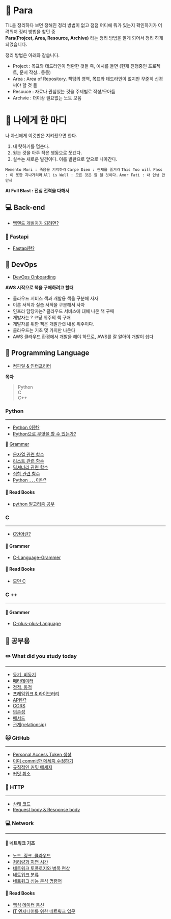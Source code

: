 # 🤔 Para

TIL을 정리하다 보면 정해진 정리 방법이 없고 점점 어디에 뭐가 있는지 확인하기가 어려워져 정리 방법을 찾던 중  
**Para(Projcet, Area, Resource, Archive)** 라는 정리 방법을 알게 되어서 정리 하게 되었습니다.

정리 방법은 아래와 같습니다.

- Project : 목표와 데드라인이 명환한 것들 즉, 예시를 들면 (현재 진행중인 프로젝트, 문서 작성.. 등등)
- Area : Area of Repository. 책임의 영역, 목표와 데드라인이 없지만 꾸준히 신경써야 할 것 들
- Resouce : 자료나 관심있는 것을 주제별로 작성/모아둠
- Archvie : 더이상 필요없는 노트 모음

# 💬 나에게 한 마디

나 자신에게 이것만은 지켜줬으면 한다.

1. 내 탓하기를 멈춘다.
2. 원는 것을 아주 작은 행동으로 쪼갠다.
3. 실수는 새로운 발견이다. 이를 발판으로 앞으로 나아간다.

`Memento Mori : 죽음을 기억하라`
`Carpe Diem : 현재를 즐겨라`
`This Too will Pass : 이 또한 지나가리라`
`All is Well : 모든 것은 잘 될 것이다.`
`Amor Fati : 내 인생 만만세`

**At Full Blast : 전심 전력을 다해서**

## 💻 Back-end

- <a href="https://github.com/ohyuchan123/Para_TIL/blob/master/Resource/Backend/%EB%B0%B1%EC%97%94%EB%93%9C%20%EA%B0%9C%EB%B0%9C%EC%9E%90%EA%B0%80%20%EB%90%98%EB%A0%A4%EB%A9%B4%3F.md#-%EB%B0%B1%EC%97%94%EB%93%9C-%EA%B0%9C%EB%B0%9C%EC%9E%90%EA%B0%80-%EB%90%98%EB%A0%A4%EB%A9%B4">백엔드 개발자가 되려면?</a>

### 🚄 Fastapi

- <a href="https://velog.io/@ohyuchan123/FastAPI%EB%9E%80-z5iuxwbf">Fastapi란?</a>

## 🚀 DevOps

- <a href="https://github.com/ohyuchan123/Para_TIL/tree/master/Resource/DevOps#-devops%EC%97%90-%EA%B4%80%ED%95%9C-%EA%B8%80%EC%9D%84-%EC%9E%91%EC%84%B1%ED%95%98%EC%97%AC-%EC%98%AC%EB%A6%BD%EB%8B%88%EB%8B%A4">DevOps Onboarding</a>

**AWS 시작으로 책을 구매하려고 할때**

- 클라우드 서비스 책과 개발용 책을 구분해 사자
- 이론 서적과 실습 서적을 구분해서 사자
- 인프라 담당자는? 클라우드 서비스에 대해 나온 책 구매
- 개발자는 ? 코딩 위주의 책 구매
- 개발자를 위한 책은 개발관련 내용 위주이다.
- 클라우드는 기초 몇 가지만 나온다
- AWS 클라우드 환경에서 개발을 해야 하므로, AWS를 잘 알아야 개발이 쉽다

## 📑 Programming Language

- <a href="https://github.com/ohyuchan123/C-Language-sytax-guide/blob/master/08-19/What%20I%20learned%20while%20studying.md#-%EC%BB%B4%ED%8C%8C%EC%9D%BC-%EC%96%B8%EC%96%B4--%EC%9D%B8%ED%84%B0%ED%94%84%EB%A6%AC%ED%84%B0-%EC%96%B8%EC%96%B4">컴파일 & 인터프리터</a>

**목차**

> Python  
> C  
> C++

### Python

---

- <a href="https://github.com/ohyuchan123/Para_TIL/blob/master/Archive/Python-Programin_Language/Python%20%EC%9D%B4%EB%9E%80%3F.md#python-%EC%9D%B4%EB%9E%80">Python 이란?</a>
- <a href="https://github.com/ohyuchan123/Para_TIL/blob/master/Archive/Python-Programin_Language/What%20you%20can%20do%20with%20python.md#what-you-can-do-with-python">Python으로 무엇을 할 수 있는가?</a>

📝 <a href="https://velog.io/@ohyuchan123/series/Python-Grammer">Grammer</a>

- <a href="https://github.com/ohyuchan123/Para_TIL/blob/master/Archive/Python-Programin_Language/Grammer/%EC%9E%90%EB%A3%8C%ED%98%95/python%20%EB%AC%B8%EC%9E%90%EC%97%B4%20%EA%B4%80%EB%A0%A8%20%ED%95%A8%EC%88%98.md#%EB%AC%B8%EC%9E%90%EC%97%B4-%EA%B4%80%EB%A0%A8-%ED%95%A8%EC%88%98%EB%93%A4">문자열 관련 함수</a>
- <a href="https://github.com/ohyuchan123/Para_TIL/blob/master/Archive/Python-Programin_Language/Grammer/%EC%9E%90%EB%A3%8C%ED%98%95/python%20%EB%A6%AC%EC%8A%A4%ED%8A%B8%20%EA%B4%80%EB%A0%A8%20%ED%95%A8%EC%88%98.md#%EB%A6%AC%EC%8A%A4%ED%8A%B8-%EA%B4%80%EB%A0%A8-%ED%95%A8%EC%88%98">리스트 관련 함수</a>
- <a href="https://github.com/ohyuchan123/Para_TIL/blob/master/Archive/Python-Programin_Language/Grammer/%EC%9E%90%EB%A3%8C%ED%98%95/python%20%EB%94%95%EC%85%94%EB%84%88%EB%A6%AC%20%EA%B4%80%EB%A0%A8%20%ED%95%A8%EC%88%98.md#-%EB%94%95%EC%85%94%EB%84%88%EB%A6%AC-%EA%B4%80%EB%A0%A8-%ED%95%A8%EC%88%98">딕셔너리 관련 함수</a>
- <a href="https://github.com/ohyuchan123/Para_TIL/blob/master/Archive/Python-Programin_Language/Grammer/%EC%9E%90%EB%A3%8C%ED%98%95/python%20%EC%A7%91%ED%95%A9%20%EA%B4%80%EB%A0%A8%20%ED%95%A8%EC%88%98.md#%EC%A7%91%ED%95%A9-%EC%9E%90%EB%A3%8C%ED%98%95-%EA%B4%80%EB%A0%A8-%ED%95%A8%EC%88%98">집합 관련 함수</a>
- <a href="https://github.com/ohyuchan123/Para_TIL/blob/master/Archive/Python-Programin_Language/Grammer/%60...%60.md#python%EC%97%90%EC%84%9C--">Python `...`이란?</a>

#### 📗 Read Books

- <a href="">python 알고리즘 공부</a>

### C

---

- <a href="https://github.com/ohyuchan123/Para_TIL/blob/master/Project/C/C%EC%96%B8%EC%96%B4%EB%9E%80%3F.md#c%EC%96%B8%EC%96%B4%EB%9E%80">C언어란?</a>

#### 📝 Grammer

- <a href = "https://github.com/ohyuchan123/C-Language-sytax-guide">C-Language-Grammer</a>

#### 📗 Read Books

- <a href="">모던 C</a>

### C ++

---

#### 📝 Grammer

- <a href="https://github.com/ohyuchan123/C_plus_plus_Language">C-plus-plus-Language</a>

## 📒 공부용

### ✏️ What did you study today

---

- <a href="https://github.com/ohyuchan123/Para_TIL/blob/master/Area/What%20did%20you%20study%20today/%EB%8F%99%EA%B8%B0%2C%20%EB%B9%84%EB%8F%99%EA%B8%B0.md#%EB%8F%99%EA%B8%B0-%EB%B9%84%EB%8F%99%EA%B8%B0-%EC%B2%98%EB%A6%AC">동기, 비동기</a>
- <a href="https://github.com/ohyuchan123/Para_TIL/blob/master/Area/What%20did%20you%20study%20today/%EB%A9%94%ED%83%80%EB%8D%B0%EC%9D%B4%ED%84%B0.md#metadata">메타데이터</a>
- <a href="https://github.com/ohyuchan123/Para_TIL/blob/master/Area/What%20did%20you%20study%20today/%EB%8F%99%EC%A0%81%20%EC%A0%95%EC%A0%81.md#%EC%A0%95%EC%A0%81-%EC%9B%B9%EA%B3%BC-%EB%8F%99%EC%A0%81-%EC%9B%B9%EC%9D%80-%EB%AC%B4%EC%97%87%EC%9D%B8%EA%B0%80">정적, 동적</a>
- <a href="https://github.com/ohyuchan123/Para_TIL/blob/master/Area/What%20did%20you%20study%20today/%ED%94%84%EB%A0%88%EC%9E%84%EC%9B%8C%ED%81%AC%20%26%20%EB%9D%BC%EC%9D%B4%EB%B8%8C%EB%9F%AC%EB%A6%AC.md#%ED%94%84%EB%A0%88%EC%9E%84%EC%9B%8C%ED%81%AC--%EB%9D%BC%EC%9D%B4%EB%B8%8C%EB%9F%AC%EB%A6%AC">프레임워크 & 라이브러리</a>
- <a href="https://github.com/go-payhere/Initial_FastAPI/pull/4#issuecomment-1668154460">API란?</a>
- <a href="https://github.com/ohyuchan123/Para_TIL/blob/master/Area/What%20did%20you%20study%20today/CORS.md#cors">CORS</a>
- <a href="https://github.com/ohyuchan123/Para_TIL/blob/master/Area/What%20did%20you%20study%20today/%EC%9D%98%EC%A1%B4%EC%84%B1.md#-%EC%9D%98%EC%A1%B4%EC%84%B1%EC%9D%B4%EB%9E%80">의존성</a>
- <a href="https://github.com/ohyuchan123/Para_TIL/blob/master/Area/What%20did%20you%20study%20today/%EB%A9%94%EC%84%9C%EB%93%9C.md#%EF%B8%8F-%EA%B0%9D%EC%B2%B4-%EC%A7%80%ED%96%A5-%ED%94%84%EB%A1%9C%EA%B7%B8%EB%9E%98%EB%B0%8D%EC%9D%98-%ED%95%84%EC%88%98-%EC%9A%94%EC%86%8C-%EB%A9%94%EC%84%9C%EB%93%9Cmethod">메서드</a>
- <a href="https://github.com/ohyuchan123/Para_TIL/blob/master/Area/What%20did%20you%20study%20today/relationship.md#relationship%EC%9D%B4%EB%9E%80">관계(relationsip)</a>

### 🐱 GitHub

---

- <a href="https://github.com/ohyuchan123/Para_TIL/blob/master/Resource/Github/token/Personal%20Access%20Token/Github%20%ED%86%A0%ED%81%B0%20%EC%83%9D%EC%84%B1.md#github-%ED%86%A0%ED%81%B0-%EC%83%9D%EC%84%B1">Personal Access Token 생성</a>
- <a href="https://github.com/ohyuchan123/Para_TIL/blob/master/Resource/Github/command/%5Bgit%5D%20%EC%9D%B4%EB%AF%B8%20commit%ED%95%9C%20%EB%A9%94%EC%84%B8%EC%A7%80%20%EC%88%98%EC%A0%95%ED%95%98%EA%B8%B0.md#git-%EC%9D%B4%EB%AF%B8-commit%ED%95%9C-%EB%A9%94%EC%84%B8%EC%A7%80-%EC%88%98%EC%A0%95%ED%95%98%EA%B8%B0">이미 commit한 메세지 수정하기</a>
- <a href="https://github.com/ohyuchan123/Para_TIL/blob/master/Resource/Github/commit/%EA%B7%9C%EC%B9%99%EC%A0%81%EC%9D%B8%20%EC%BB%A4%EB%B0%8B%20%EB%A9%94%EC%84%B8%EC%A7%80.md#%EA%B7%9C%EC%B9%99%EC%A0%81%EC%9D%B8-commit-%EB%A9%94%EC%84%B8%EC%A7%80">규칙적인 커밋 메세지</a>
- <a href="https://github.com/ohyuchan123/Para_TIL/blob/master/Resource/Github/commit/%EC%BB%A4%EB%B0%8B%20%EC%B7%A8%EC%86%8C.md#git-add-%EC%B7%A8%EC%86%8C%ED%95%98%EA%B8%B0%ED%8C%8C%EC%9D%BC-%EC%83%81%ED%83%9C%EB%A5%BC-unstage%EB%A1%9C-%EB%B3%80%EA%B2%BD%ED%95%98%EA%B8%B0">커밋 취소</a>

### 📕 HTTP

---

- <a href="https://github.com/ohyuchan123/Para_TIL/blob/master/Resource/HTTP/HTTP%20%EC%83%81%ED%83%9C%20%EC%BD%94%EB%93%9C.md#http-%EC%83%81%ED%83%9C-%EC%BD%94%EB%93%9C">상태 코드</a>
- <a href="https://github.com/ohyuchan123/Para_TIL/blob/master/Resource/HTTP/Request%20body%20%26%20Response%20body.md#request-body%EB%9E%80">Request body & Response body</a>

### 💻 Network

---

#### 📄 네트워크 기초

- <a href="https://github.com/ohyuchan123/Para_TIL/blob/master/Resource/Network/%EB%84%A4%ED%8A%B8%EC%9B%8C%ED%81%AC%20%EA%B8%B0%EC%B4%88/%EB%85%B8%EB%93%9C%20%26%20%EB%A7%81%ED%81%AC%20%26%20Cloud.md#-%EB%84%A4%ED%8A%B8%EC%9B%8C%ED%81%ACnetwork-%EA%B8%B0%EC%B4%88">노드, 링크, 클라우드</a>
- <a href="https://github.com/ohyuchan123/Para_TIL/blob/master/Resource/Network/%EB%84%A4%ED%8A%B8%EC%9B%8C%ED%81%AC%20%EA%B8%B0%EC%B4%88/%EC%B2%98%EB%A6%AC%EB%9F%89%EA%B3%BC%20%EC%A7%80%EC%97%B0%EC%8B%9C%EA%B0%84.md#-%EC%B2%98%EB%A6%AC%EB%9F%89%EA%B3%BC-%EC%A7%80%EC%97%B0-%EC%8B%9C%EA%B0%84">처리량과 지연 시간</a>
- <a href="https://github.com/ohyuchan123/Para_TIL/blob/master/Resource/Network/%EB%84%A4%ED%8A%B8%EC%9B%8C%ED%81%AC%20%EA%B8%B0%EC%B4%88/%EB%84%A4%ED%8A%B8%EC%9B%8C%ED%81%AC%20%ED%86%A0%ED%8F%B4%EB%A1%9C%EC%A7%80%EC%99%80%20%EB%B3%91%EB%AA%A9%20%ED%98%84%EC%83%81.md#-%EB%84%A4%ED%8A%B8%EC%9B%8C%ED%81%AC-%ED%86%A0%ED%8F%B4%EB%A1%9C%EC%A7%80%EC%99%80-%EB%B3%91%EB%AA%A9-%ED%98%84%EC%83%81">네트워크 토폴로지와 병목 현상</a>
- <a href="https://github.com/ohyuchan123/Para_TIL/blob/master/Resource/Network/%EB%84%A4%ED%8A%B8%EC%9B%8C%ED%81%AC%20%EA%B8%B0%EC%B4%88/%EB%84%A4%ED%8A%B8%EC%9B%8C%ED%81%AC%20%EB%B6%84%EB%A5%98%20%26%20%EB%84%A4%ED%8A%B8%EC%9B%8C%ED%81%AC%20%EC%84%B1%EB%8A%A5%20%EB%B6%84%EC%84%9D%20%EB%AA%85%EB%A0%B9%EC%96%B4.md#-%EB%84%A4%ED%8A%B8%EC%9B%8C%ED%81%AC-%EB%B6%84%EB%A5%98">네트워크 분류</a>
- <a href="https://github.com/ohyuchan123/Para_TIL/blob/master/Resource/Network/%EB%84%A4%ED%8A%B8%EC%9B%8C%ED%81%AC%20%EA%B8%B0%EC%B4%88/%EB%84%A4%ED%8A%B8%EC%9B%8C%ED%81%AC%20%EB%B6%84%EB%A5%98%20%26%20%EB%84%A4%ED%8A%B8%EC%9B%8C%ED%81%AC%20%EC%84%B1%EB%8A%A5%20%EB%B6%84%EC%84%9D%20%EB%AA%85%EB%A0%B9%EC%96%B4.md#-%EB%84%A4%ED%8A%B8%EC%9B%8C%ED%81%AC-%EC%84%B1%EB%8A%A5-%EB%B6%84%EC%84%9D-%EB%AA%85%EB%A0%B9%EC%96%B4">네트워크 성능 분석 명령어</a>

#### 📗 Read Books

- <a href="">핵심 데이터 통신</a>
- <a href="">IT 엔지니어를 위한 네트워크 입문</a>
